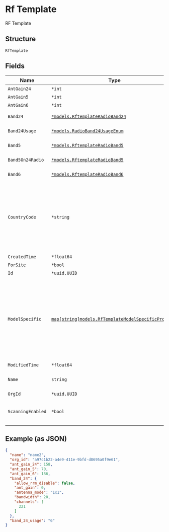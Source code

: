 
# Rf Template

RF Template

## Structure

`RfTemplate`

## Fields

| Name | Type | Tags | Description |
|  --- | --- | --- | --- |
| `AntGain24` | `*int` | Optional | - |
| `AntGain5` | `*int` | Optional | - |
| `AntGain6` | `*int` | Optional | - |
| `Band24` | [`*models.RftemplateRadioBand24`](../../doc/models/rftemplate-radio-band-24.md) | Optional | Radio Band AP settings |
| `Band24Usage` | [`*models.RadioBand24UsageEnum`](../../doc/models/radio-band-24-usage-enum.md) | Optional | enum: `24`, `5`, `6`, `auto` |
| `Band5` | [`*models.RftemplateRadioBand5`](../../doc/models/rftemplate-radio-band-5.md) | Optional | Radio Band AP settings |
| `Band5On24Radio` | [`*models.RftemplateRadioBand5`](../../doc/models/rftemplate-radio-band-5.md) | Optional | Radio Band AP settings |
| `Band6` | [`*models.RftemplateRadioBand6`](../../doc/models/rftemplate-radio-band-6.md) | Optional | Radio Band AP settings |
| `CountryCode` | `*string` | Optional | optional, country code to use. If specified, this gets applied to all sites using the RF Template |
| `CreatedTime` | `*float64` | Optional | - |
| `ForSite` | `*bool` | Optional | - |
| `Id` | `*uuid.UUID` | Optional | - |
| `ModelSpecific` | [`map[string]models.RfTemplateModelSpecificProperty`](../../doc/models/rf-template-model-specific-property.md) | Optional | overwrites for a specific model. If a band is specified, it will shadow the default. Property key is the model name (e.g. "AP63") |
| `ModifiedTime` | `*float64` | Optional | - |
| `Name` | `string` | Required | The name of the RF template |
| `OrgId` | `*uuid.UUID` | Optional | - |
| `ScanningEnabled` | `*bool` | Optional | whether scanning radio is enabled |

## Example (as JSON)

```json
{
  "name": "name2",
  "org_id": "a97c1b22-a4e9-411e-9bfd-d8695a0f9e61",
  "ant_gain_24": 158,
  "ant_gain_5": 70,
  "ant_gain_6": 186,
  "band_24": {
    "allow_rrm_disable": false,
    "ant_gain": 0,
    "antenna_mode": "1x1",
    "bandwidth": 20,
    "channels": [
      221
    ]
  },
  "band_24_usage": "6"
}
```

